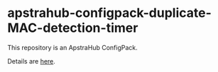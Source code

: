 # apstrahub-configpack-duplicate-MAC-detection-timer

This repository is an ApstraHub ConfigPack.

Details are [here](pack/README.md).
